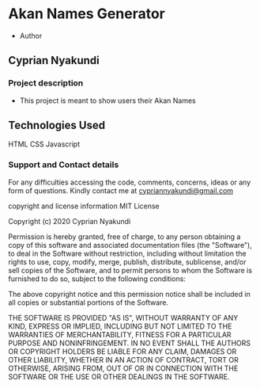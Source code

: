 # Akan Names Generator

- Author
## Cyprian Nyakundi

### Project description

- This project is meant to show users their Akan Names

## Technologies Used
HTML
CSS
Javascript

### Support and Contact details

For any difficulties accessing the code, comments, concerns, ideas or any form of questions. Kindly contact me at cypriannyakundi@gmail.com

copyright and license information MIT License

Copyright (c) 2020 Cyprian Nyakundi

Permission is hereby granted, free of charge, to any person obtaining a copy of this software and associated documentation files (the "Software"), to deal in the Software without restriction, including without limitation the rights to use, copy, modify, merge, publish, distribute, sublicense, and/or sell copies of the Software, and to permit persons to whom the Software is furnished to do so, subject to the following conditions:

The above copyright notice and this permission notice shall be included in all copies or substantial portions of the Software.

THE SOFTWARE IS PROVIDED "AS IS", WITHOUT WARRANTY OF ANY KIND, EXPRESS OR IMPLIED, INCLUDING BUT NOT LIMITED TO THE WARRANTIES OF MERCHANTABILITY, FITNESS FOR A PARTICULAR PURPOSE AND NONINFRINGEMENT. IN NO EVENT SHALL THE AUTHORS OR COPYRIGHT HOLDERS BE LIABLE FOR ANY CLAIM, DAMAGES OR OTHER LIABILITY, WHETHER IN AN ACTION OF CONTRACT, TORT OR OTHERWISE, ARISING FROM, OUT OF OR IN CONNECTION WITH THE SOFTWARE OR THE USE OR OTHER DEALINGS IN THE SOFTWARE.